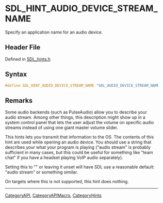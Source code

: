 # SDL_HINT_AUDIO_DEVICE_STREAM_NAME

Specify an application name for an audio device.

## Header File

Defined in [SDL_hints.h](https://github.com/libsdl-org/SDL/blob/SDL2/include/SDL_hints.h)

## Syntax

```c
#define SDL_HINT_AUDIO_DEVICE_STREAM_NAME "SDL_AUDIO_DEVICE_STREAM_NAME"
```

## Remarks

Some audio backends (such as PulseAudio) allow you to describe your audio
stream. Among other things, this description might show up in a system
control panel that lets the user adjust the volume on specific audio
streams instead of using one giant master volume slider.

This hints lets you transmit that information to the OS. The contents of
this hint are used while opening an audio device. You should use a string
that describes your what your program is playing ("audio stream" is
probably sufficient in many cases, but this could be useful for something
like "team chat" if you have a headset playing VoIP audio separately).

Setting this to "" or leaving it unset will have SDL use a reasonable
default: "audio stream" or something similar.

On targets where this is not supported, this hint does nothing.

----
[CategoryAPI](CategoryAPI), [CategoryAPIMacro](CategoryAPIMacro), [CategoryHints](CategoryHints)

